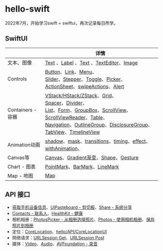 # hello-swift

2022年7月，开始学习swift + swiftui，再次记录每日所学。

## SwiftUI

|    | 详情   |
|--	|--	|
|文本、图像	|[Text](hello/Components/v_Text.swift) 、[Label](hello/Components/v_Label.swift)	、[Text](hello/Components/v_Input.swift) 、[TextEditor](hello/Components/v_TextEditor.swift)、[Image](hello/Components/v_Image.swift)|
|Controls	|[Button](hello/Components/v_Button.swift)、[Link](hello/Components/v_Link.swift)、[Menu](hello/Components/v_Menu.swift)、<br/>[Slider](hello/Components/v_Slider.swift)、[Stepper](hello/Components/v_Stepper.swift)、[Toggle](hello/Components/v_Toggle.swift)、[Picker](hello/Components/v_Picker.swift)、<br/>[ActionSheet](hello/Components/v_ActionSheet.swift)、[swipeActions](hello/Components/v_swipeActions.swift)、[Alert](hello/Components/v_Alert.swift)	|
|Containers - 容器	|[VStack/HStack/ZStack](hello/Components/v_Layout.swift)、[Grid](hello/Components/v_Grid.swift)、<br/>[Spacer](hello/Components/v_Spacer.swift)、[Divider](hello/Components/v_Divider.swift)、<br/> [List](hello/Components/v_List.swift)、[Form](hello/Components/v_Form.swift)、[GroupBox](hello/Components/v_GroupBox.swift)、[ScrollView](hello/Components/v_ScrollView.swift)、[ScrollViewReader](hello/Components/v_ScrollViewReader.swift)、[Table](hello/Components/v_Table.swift )、<br/>[Navigation](hello/Components/v_Navigation.swift)、[OutlineGroup](hello/Components/v_OutlineGroup.swift)、[DisclosureGroup](hello/Components/v_DisclosureGroup.swift)、[TabView](hello/Components/v_Tab.swift)、[TimelineView](hello/Components/v_TimelineView.swift)|
|Animation动画	|[shadow](hello/Animation/Shadow.swift)、[mask](hello/Animation/Mask.swift)、[transitions](hello/Animation/Transitions.swift)、[timing](hello/Animation/Timing.swift)、[effect](hello/Animation/Effect.swift)、[withAnimation](hello/Animation/a_withAnimation.swift)、[](hello/Animation/TapDelay.swift)	|
|Canvas等    |[Canvas](hello/Components/v_Canvas.swift)、[Gradient渐变](hello/Components/v_Gradient.swift)、[Shape](hello/Components/v_shape.swift)、[Gesture](hello/Components/v_Gesture.swift)|
|Chart - 图表|[PointMark](hello/Components/chart_PointMark.swift )、[BarMark](hello/Components/chart_BarMark.swift)、[LineMark](hello/Components/chart_LineMark.swift)|
|Map - 地图|[Map](hello/Components/v_Maps.swift)|

## API 接口

* [获取手机设备信息](hello/API/api_getSystemInfo.swift)、[UIPasteboard - 剪切板](hello/API/api_clipboard.swift)、[Share - 系统分享](hello/API/api_share.swift)
* [Contacts - 联系人](hello/API/api_Contacts.swift)、[HealthKit - 健康](hello/API/api_HealthKit.swift)
* 相机相册：[PhotosPicker - 从相册选择照片](hello/API/api_PhotosPicker.swift)、[Photos - 使用相机相册](hello/API/api_PHPicker.swift)、[保存照片到相册](hello/API/api_saveImage.swift)
* 定位：[CoreLocation](hello/API/api_CoreLocation.swift)、[hello/API/CoreLocationUI](api_CoreLocationUI.swift)
* 网络请求：[URLSession Get](hello/API/api_URLSession.swift)、[URLSession Post](hello/API/api_URLSession_Post.swift)
* 媒体：[Video](hello/API/api_video.swift)、[Audio](hello/API/api_audio.swift)、[AVFoundation - 录音](hello/API/api_RecordSound.swift)

